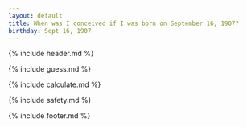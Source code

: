 ```yaml
---
layout: default
title: When was I conceived if I was born on September 16, 1907?
birthday: Sept 16, 1907
---
```


{% include header.md %}

{% include guess.md %}

{% include calculate.md %}

{% include safety.md %}

{% include footer.md %}



